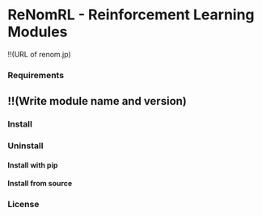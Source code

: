 # ReNomRL - Reinforcement Learning Modules

!!(URL of renom.jp)

### Requirements
!!(Write module name and version)
- 

### Install


### Uninstall

#### Install with pip

#### Install from source

### License

